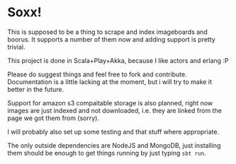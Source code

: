 # Soxx!

This is supposed to be a thing to scrape and index imageboards and
boorus. It supports a number of them now and adding support is pretty trivial.

This project is done in Scala+Play+Akka, because I like actors and erlang :P

Please do suggest things and feel free to fork and contribute. Documentation
is a little lacking at the moment, but i will try to make it better in the future.

Support for amazon s3 compaitable storage is also planned, right now images
are just indexed and not downloaded, i.e. they are linked from the page
we got them from (sorry).

I will probably also set up some testing and that stuff where appropriate.

The only outside dependencies are NodeJS and MongoDB, just installing them
should be enough to get things running by just typing `sbt run`.
